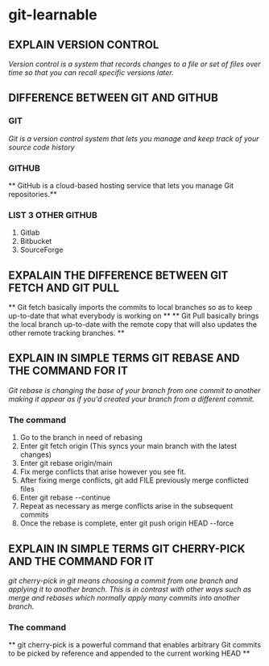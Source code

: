 # git-learnable
##  EXPLAIN VERSION CONTROL
*Version control is a system that records changes to a file or set of files over time so that you can recall specific versions later.*

## DIFFERENCE BETWEEN GIT AND GITHUB
### GIT
*Git is a version control system that lets you manage and keep track of your source code history*
### GITHUB
** GitHub is a cloud-based hosting service that lets you manage Git repositories.**

### LIST 3 OTHER GITHUB
1. Gitlab
2. Bitbucket
3. SourceForge

## EXPALAIN THE DIFFERENCE BETWEEN GIT FETCH AND GIT PULL
** Git fetch basically imports the commits to local branches so as to keep up-to-date that what everybody is working on **
** Git Pull basically brings the local branch up-to-date with the remote copy that will also updates the other remote tracking branches. **

## EXPLAIN IN SIMPLE TERMS GIT REBASE AND THE COMMAND FOR IT
*Git rebase is changing the base of your branch from one commit to another making it appear as if you'd created your branch from a different commit.*
### The command
1. Go to the branch in need of rebasing
2. Enter git fetch origin (This syncs your main branch with the latest changes)
3. Enter git rebase origin/main
4. Fix merge conflicts that arise however you see fit.
5. After fixing merge conflicts, git add FILE previously merge conflicted files
6. Enter git rebase --continue
7. Repeat as necessary as merge conflicts arise in the subsequent commits
8. Once the rebase is complete, enter git push origin HEAD --force


## EXPLAIN IN SIMPLE TERMS GIT CHERRY-PICK AND THE COMMAND FOR IT
*git cherry-pick in git means choosing a commit from one branch and applying it to another branch. 
This is in contrast with other ways such as merge and rebases which normally apply many commits into another branch.*
### The command
** git cherry-pick is a powerful command that enables arbitrary Git commits to be picked by reference and appended to the current working HEAD **